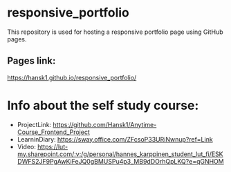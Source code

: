 # responsive_portfolio

<p>This repository is used for hosting a responsive portfolio page using GitHub pages.</p>

## Pages link:

https://hansk1.github.io/responsive_portfolio/

# Info about the self study course:

-   ProjectLink: https://github.com/Hansk1/Anytime-Course_Frontend_Project
-   LearninDiary: https://sway.office.com/ZFcsoP33URiNwnup?ref=Link
-   Video: https://lut-my.sharepoint.com/:v:/g/personal/hannes_karppinen_student_lut_fi/ESKDWFS2JF9PgAwKiFeJQ0gBMUSPu4p3_MB9dDOrhQpLKQ?e=qGNHOM
